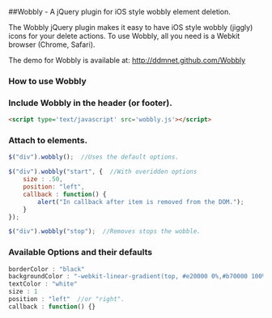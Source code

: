##Wobbly - A jQuery plugin for iOS style wobbly element deletion.

The Wobbly jQuery plugin makes it easy to have iOS style wobbly (jiggly) icons for your delete actions.  To use Wobbly, all you need is a Webkit browser (Chrome, Safari).

The demo for Wobbly is available at: http://ddmnet.github.com/Wobbly

### How to use Wobbly

### Include Wobbly in the header (or footer).

```html
<script type='text/javascript' src='wobbly.js'></script>
```

### Attach to elements.
```js
$("div").wobbly();  //Uses the default options.

$("div").wobbly("start", {	//With overidden options
	size : .50,
	position: "left",
	callback : function() {
		alert("In callback after item is removed from the DOM.");
	}
});

$("div").wobbly("stop");  //Removes stops the wobble.
```

### Available Options and their defaults
```js
borderColor : "black"
backgroundColor : "-webkit-linear-gradient(top, #e20000 0%,#b70000 100%)"
textColor : "white"
size : 1
position : "left"  //or "right".
callback : function() {}
```